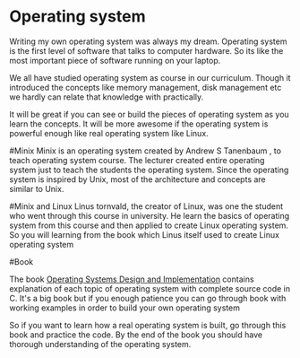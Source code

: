 # Operating system

Writing my own operating system was always my dream. Operating system is the first level of software that talks to computer hardware. So its like the most important piece of software running on your laptop.

We all have studied operating system as course in our curriculum. Though it introduced the concepts like memory management, disk management etc we hardly can relate that knowledge with practically.

It will be great if you can see or build the pieces of operating system as you learn the concepts. It will be more awesome if the operating system is powerful enough like real operating system like Linux.


#Minix
Minix is an operating system created by Andrew S Tanenbaum , to teach operating system course. The lecturer created entire operating system just to teach the students the operating system. Since the operating system is inspired by Unix, most of the architecture and concepts are similar to Unix.


#Minix and Linux
Linus tornvald, the creator of Linux, was one the student who went through this course in university. He learn the basics of operating system from this course  and then applied to create Linux operating system. So you will learning from the book which Linus itself used to create Linux operating system


#Book

The book [Operating Systems Design and Implementation](http://www.amazon.com/Operating-Systems-Design-Implementation-Edition/dp/0131429388) contains explanation of each topic of operating system with complete source code in C. It's a big book but if you enough patience you can go through book with working examples in order to build your own operating system

So if you want to learn how a real operating system is built, go through this book and practice the code. By the end of the book you should have thorough understanding of the operating system.





